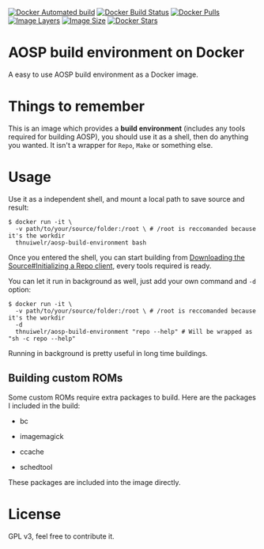 [![Docker Automated build](https://img.shields.io/docker/automated/thnuiwelr/aosp-build-environment.svg)](https://hub.docker.com/r/thnuiwelr/aosp-build-environment)
[![Docker Build Status](https://img.shields.io/docker/build/thnuiwelr/aosp-build-environment.svg)](https://hub.docker.com/r/thnuiwelr/aosp-build-environment)
[![Docker Pulls](https://img.shields.io/docker/pulls/thnuiwelr/aosp-build-environment.svg)](https://hub.docker.com/r/thnuiwelr/aosp-build-environment/)
[![Image Layers](https://img.shields.io/microbadger/layers/thnuiwelr/aosp-build-environment.svg)](https://hub.docker.com/r/thnuiwelr/aosp-build-environment/)
[![Image Size](https://img.shields.io/microbadger/image-size/thnuiwelr/aosp-build-environment.svg)](https://hub.docker.com/r/thnuiwelr/aosp-build-environment/)
[![Docker Stars](https://img.shields.io/docker/stars/thnuiwelr/aosp-build-environment.svg)](https://hub.docker.com/r/thnuiwelr/aosp-build-environment/)


# AOSP build environment on Docker
A easy to use AOSP build environment as a Docker image.

# Things to remember
This is an image which provides a **build environment** (includes any tools required for building AOSP), you should use it as a shell, then do anything you wanted. It isn't a wrapper for `Repo`, `Make` or something else.

# Usage
Use it as a independent shell, and mount a local path to save source and result:
```shell
$ docker run -it \
  -v path/to/your/source/folder:/root \ # /root is reccomanded because it's the workdir
  thnuiwelr/aosp-build-environment bash
```
Once you entered the shell, you can start building from [Downloading the Source#Initializing a Repo client](https://source.android.com/setup/build/downloading), every tools required is ready.

You can let it run in background as well, just add your own command and `-d` option:
```shell
$ docker run -it \
  -v path/to/your/source/folder:/root \ # /root is reccomanded because it's the workdir
  -d 
  thnuiwelr/aosp-build-environment "repo --help" # Will be wrapped as "sh -c repo --help"
```
Running in background is pretty useful in long time buildings.

## Building custom ROMs

Some custom ROMs require extra packages to build. Here are the packages I included in the build:

* bc

* imagemagick

* ccache

* schedtool

These packages are included into the image directly.

# License
GPL v3, feel free to contribute it.
